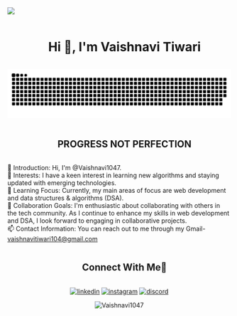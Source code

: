 
<!--horizontal divider(gradiant)-->
<img src="https://user-images.githubusercontent.com/73097560/115834477-dbab4500-a447-11eb-908a-139a6edaec5c.gif">

<!--h1 without bottom border-->
<div id="user-content-toc">
  <ul align="center">
    <summary><h1 style="display: inline-block">Hi 👋, I'm Vaishnavi Tiwari</h1></summary>
  </ul>
</div>


<!--- snake -->
<div align="center">
  <img  src="https://github.com/Vaishnavi1047/Vaishnavi1047/blob/main/grid-snake.svg"
       alt="snake" /></a>
</div>


<!--h2 without bottom border-->
<div id="user-content-toc">
  <ul align="center">
    <summary><h2 style="display: inline-block">PROGRESS NOT PERFECTION</h2></summary>
  </ul>
</div>


<!--Intro start-->
👋 Introduction: Hi, I'm @Vaishnavi1047.  
👀 Interests: I have a keen interest in learning new algorithms and staying updated with emerging technologies.    
🌱 Learning Focus: Currently, my main areas of focus are web development and data structures & algorithms (DSA).  
💞️ Collaboration Goals: I'm enthusiastic about collaborating with others in the tech community. As I continue to enhance my skills in web development and DSA, I look forward to engaging in collaborative projects.  
📫 Contact Information: You can reach out to me through my Gmail- vaishnavitiwari104@gmail.com  
<!--Intro end-->

<!-- Connect with me -->
<!--h2 without bottom border-->
<div id="user-content-toc">
  <ul align="center">
    <summary><h2 style="display: inline-block">Connect With Me🤝</h2></summary>
  </ul>
</div>

<!--icons and links-->
<p align="center">
<a href="https://www.linkedin.com/in/vaishnavi-tiwari-625211280/" target="blank"><img align="center" src="https://user-images.githubusercontent.com/88904952/234979284-68c11d7f-1acc-4f0c-ac78-044e1037d7b0.png" alt="linkedin" height="50" width="50" /></a>
<a href="https://www.instagram.com/vaishnavitiwari_104/" target="blank"><img align="center" src="https://user-images.githubusercontent.com/88904952/234981169-2dd1e58f-4b7e-468c-8213-034ba62156c3.png" alt="instagram" height="50" width="50" /></a>
<a href="https://discord.com/vaishnavi1047" target="blank"><img align="center" src="https://user-images.githubusercontent.com/88904952/234982627-019fd336-6248-453c-9b05-97c13fd1d207.png" alt="discord" height="50" width="50" /></a>
</p>

<!-- GitHub Stats -->
<p align="center">
  <img src="https://github-readme-stats.vercel.app/api?username=Vaishnavi1047&show_icons=true&locale=en" alt="Vaishnavi1047" style="max-width: 100%; height: auto; width: 60%;" />
</p>
